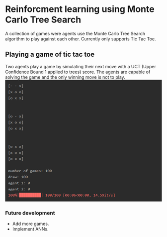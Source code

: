 # Reinforcment learning using Monte Carlo Tree Search
A collection of games were agents use the Monte Carlo Tree Search algorithm to play against each other.  Currently only supports Tic Tac Toe. 

## Playing a game of tic tac toe
Two agents play a game by simulating their next move with a UCT (Upper Confidence Bound 1 applied to trees) score. The agents are capable of solving the game and the only winning move is not to play.
![TicTacToe](tictactoe.png)


### Future development
- Add more games.
- Implement ANNs.